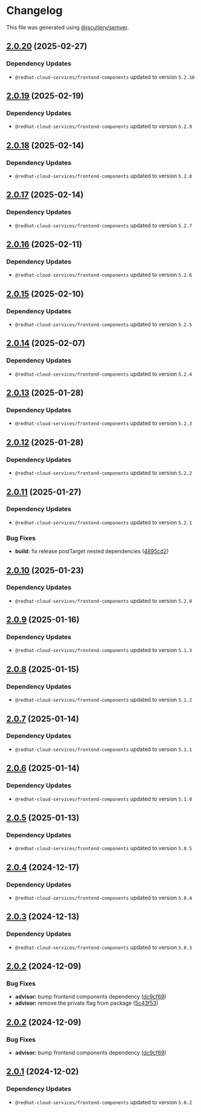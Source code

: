 # Changelog

This file was generated using [@jscutlery/semver](https://github.com/jscutlery/semver).

## [2.0.20](https://github.com/RedHatInsights/frontend-components/compare/@redhat-cloud-services/frontend-components-advisor-components-2.0.19...@redhat-cloud-services/frontend-components-advisor-components-2.0.20) (2025-02-27)

### Dependency Updates

* `@redhat-cloud-services/frontend-components` updated to version `5.2.10`
## [2.0.19](https://github.com/RedHatInsights/frontend-components/compare/@redhat-cloud-services/frontend-components-advisor-components-2.0.18...@redhat-cloud-services/frontend-components-advisor-components-2.0.19) (2025-02-19)

### Dependency Updates

* `@redhat-cloud-services/frontend-components` updated to version `5.2.9`
## [2.0.18](https://github.com/RedHatInsights/frontend-components/compare/@redhat-cloud-services/frontend-components-advisor-components-2.0.17...@redhat-cloud-services/frontend-components-advisor-components-2.0.18) (2025-02-14)

### Dependency Updates

* `@redhat-cloud-services/frontend-components` updated to version `5.2.8`
## [2.0.17](https://github.com/RedHatInsights/frontend-components/compare/@redhat-cloud-services/frontend-components-advisor-components-2.0.16...@redhat-cloud-services/frontend-components-advisor-components-2.0.17) (2025-02-14)

### Dependency Updates

* `@redhat-cloud-services/frontend-components` updated to version `5.2.7`
## [2.0.16](https://github.com/RedHatInsights/frontend-components/compare/@redhat-cloud-services/frontend-components-advisor-components-2.0.15...@redhat-cloud-services/frontend-components-advisor-components-2.0.16) (2025-02-11)

### Dependency Updates

* `@redhat-cloud-services/frontend-components` updated to version `5.2.6`
## [2.0.15](https://github.com/RedHatInsights/frontend-components/compare/@redhat-cloud-services/frontend-components-advisor-components-2.0.14...@redhat-cloud-services/frontend-components-advisor-components-2.0.15) (2025-02-10)

### Dependency Updates

* `@redhat-cloud-services/frontend-components` updated to version `5.2.5`
## [2.0.14](https://github.com/RedHatInsights/frontend-components/compare/@redhat-cloud-services/frontend-components-advisor-components-2.0.13...@redhat-cloud-services/frontend-components-advisor-components-2.0.14) (2025-02-07)

### Dependency Updates

* `@redhat-cloud-services/frontend-components` updated to version `5.2.4`
## [2.0.13](https://github.com/RedHatInsights/frontend-components/compare/@redhat-cloud-services/frontend-components-advisor-components-2.0.12...@redhat-cloud-services/frontend-components-advisor-components-2.0.13) (2025-01-28)

### Dependency Updates

* `@redhat-cloud-services/frontend-components` updated to version `5.2.3`
## [2.0.12](https://github.com/RedHatInsights/frontend-components/compare/@redhat-cloud-services/frontend-components-advisor-components-2.0.11...@redhat-cloud-services/frontend-components-advisor-components-2.0.12) (2025-01-28)

### Dependency Updates

* `@redhat-cloud-services/frontend-components` updated to version `5.2.2`
## [2.0.11](https://github.com/RedHatInsights/frontend-components/compare/@redhat-cloud-services/frontend-components-advisor-components-2.0.10...@redhat-cloud-services/frontend-components-advisor-components-2.0.11) (2025-01-27)

### Dependency Updates

* `@redhat-cloud-services/frontend-components` updated to version `5.2.1`

### Bug Fixes

* **build:** fix release postTarget nested dependencies ([4895cd2](https://github.com/RedHatInsights/frontend-components/commit/4895cd2eba32336a220ddec442916858400ebb3e))

## [2.0.10](https://github.com/RedHatInsights/frontend-components/compare/@redhat-cloud-services/frontend-components-advisor-components-2.0.9...@redhat-cloud-services/frontend-components-advisor-components-2.0.10) (2025-01-23)

### Dependency Updates

* `@redhat-cloud-services/frontend-components` updated to version `5.2.0`
## [2.0.9](https://github.com/RedHatInsights/frontend-components/compare/@redhat-cloud-services/frontend-components-advisor-components-2.0.8...@redhat-cloud-services/frontend-components-advisor-components-2.0.9) (2025-01-16)

### Dependency Updates

* `@redhat-cloud-services/frontend-components` updated to version `5.1.3`
## [2.0.8](https://github.com/RedHatInsights/frontend-components/compare/@redhat-cloud-services/frontend-components-advisor-components-2.0.7...@redhat-cloud-services/frontend-components-advisor-components-2.0.8) (2025-01-15)

### Dependency Updates

* `@redhat-cloud-services/frontend-components` updated to version `5.1.2`
## [2.0.7](https://github.com/RedHatInsights/frontend-components/compare/@redhat-cloud-services/frontend-components-advisor-components-2.0.6...@redhat-cloud-services/frontend-components-advisor-components-2.0.7) (2025-01-14)

### Dependency Updates

* `@redhat-cloud-services/frontend-components` updated to version `5.1.1`
## [2.0.6](https://github.com/RedHatInsights/frontend-components/compare/@redhat-cloud-services/frontend-components-advisor-components-2.0.5...@redhat-cloud-services/frontend-components-advisor-components-2.0.6) (2025-01-14)

### Dependency Updates

* `@redhat-cloud-services/frontend-components` updated to version `5.1.0`
## [2.0.5](https://github.com/RedHatInsights/frontend-components/compare/@redhat-cloud-services/frontend-components-advisor-components-2.0.4...@redhat-cloud-services/frontend-components-advisor-components-2.0.5) (2025-01-13)

### Dependency Updates

* `@redhat-cloud-services/frontend-components` updated to version `5.0.5`
## [2.0.4](https://github.com/RedHatInsights/frontend-components/compare/@redhat-cloud-services/frontend-components-advisor-components-2.0.3...@redhat-cloud-services/frontend-components-advisor-components-2.0.4) (2024-12-17)

### Dependency Updates

* `@redhat-cloud-services/frontend-components` updated to version `5.0.4`
## [2.0.3](https://github.com/RedHatInsights/frontend-components/compare/@redhat-cloud-services/frontend-components-advisor-components-2.0.2...@redhat-cloud-services/frontend-components-advisor-components-2.0.3) (2024-12-13)

### Dependency Updates

* `@redhat-cloud-services/frontend-components` updated to version `5.0.3`
## [2.0.2](https://github.com/RedHatInsights/frontend-components/compare/@redhat-cloud-services/frontend-components-advisor-components-2.0.1...@redhat-cloud-services/frontend-components-advisor-components-2.0.2) (2024-12-09)


### Bug Fixes

* **advisor:** bump frontend components dependency ([dc9cf69](https://github.com/RedHatInsights/frontend-components/commit/dc9cf69e34c1692663a6c71fee9cbcfe783a7559))
* **advisor:** remove the private flag from package ([5c43f53](https://github.com/RedHatInsights/frontend-components/commit/5c43f53918c7f6a4acd7596f86e0ec038591bfd4))

## [2.0.2](https://github.com/RedHatInsights/frontend-components/compare/@redhat-cloud-services/frontend-components-advisor-components-2.0.1...@redhat-cloud-services/frontend-components-advisor-components-2.0.2) (2024-12-09)


### Bug Fixes

* **advisor:** bump frontend components dependency ([dc9cf69](https://github.com/RedHatInsights/frontend-components/commit/dc9cf69e34c1692663a6c71fee9cbcfe783a7559))

## [2.0.1](https://github.com/RedHatInsights/frontend-components/compare/@redhat-cloud-services/frontend-components-advisor-components-2.0.0...@redhat-cloud-services/frontend-components-advisor-components-2.0.1) (2024-12-02)

### Dependency Updates

* `@redhat-cloud-services/frontend-components` updated to version `5.0.2`
